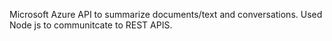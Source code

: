 Microsoft Azure API to summarize documents/text and conversations.
Used Node js to communitcate to REST APIS.
